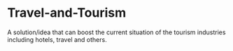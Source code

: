 # Travel-and-Tourism
A solution/idea that can boost the current situation of the tourism industries including hotels, travel and others.
